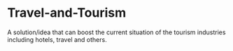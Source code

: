 # Travel-and-Tourism
A solution/idea that can boost the current situation of the tourism industries including hotels, travel and others.
